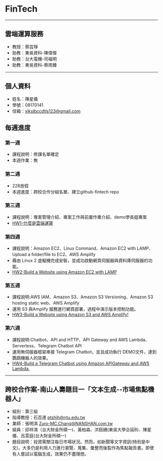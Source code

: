 # FinTech

  ---
  ## 雲端運算服務
   * 教授：蔡芸琤
   * 助教：東吳資科-陳偉傑
   * 助教：台大電機-司福明
   * 助教：東吳資科-蔡雨臻

  ---
  ## 個人資料
  * 姓名：陳星儀
  * 學號：08170141
  * 信箱：xlkslbccdtls123@gmail.com

  ## 每週進度
  ### 第一週
   * 課程說明：修課名單確定
   * 本週作業：無
  ### 第二週
   * 228放假
   * 本週進度：跨校合作分組名單、建立github-fintech repo
  ### 第三週
   * 課程說明：專案管理介紹、專案工作與前置作業介紹、demo學長姐專案
   * [HW1-什麼是雲端運算](https://github.com/hsingyichen/FinTech/blob/main/HW1/cloudcomputing.md)
  ### 第四週
   * 課程說明：Amazon EC2、Linux Command、Amazon EC2 with LAMP、Upload a folder/file to EC2、AWS Amplify
   * 藉由 Linux 2 虛擬機完成安裝，並成功啟動網頁伺服器與資料庫伺服器的功能。
   * [HW2-Build a Website using Amazon EC2 with LAMP](https://www.youtube.com/watch?v=v7lfZeK3Sik)
  ### 第五週
   * 課程說明:AWS IAM、Amazon S3、Amazon S3 Versioning、Amazon S3 hosting static web、AWS Amplify
   * 運用 S3 與Amplify 服務進行網頁部署，過程中演示版本控制功能。
   * [HW3-Build a Website using Amazon S3 and AWS Amplify!](https://www.youtube.com/watch?v=q-v2G2_7sS4)

  ### 第六週
  * 課程說明:Chatbot、API and HTTP、API Gateway and AWS Lambda、Serverless、Telegram Chatbot API
  * 運用無伺服器框架串接 Telegram Chatbot，並且成功執行 DEMO文件，達到鸚鵡機器人的效果。
   * [HW4-Build a Telegram Chatbot using Amazon APIGateway and AWS Lambda.](https://youtu.be/SZGgQldmZvI)

---
## 跨校合作案-南山人壽題目一「文本生成--市場焦點機器人」
   * 組別：第三組
   * 指導教授：石百達 ptshih@ntu.edu.tw
   * 業師：張明淇 Zuro-MC.Chang@NANSHAN.com.tw
   * 組員：邱祥鴻（台大財金所碩一)、黃柏森、洪鈺姍(東吳大學企延B)、陳星儀、呂雯庭(台大財金所碩一)
   * 題目說明：投資需關注每日市場狀況。然而，如新聞等文字資訊(特別是中文)，大多仍是利用人力進行瀏覽、蒐集、彙整而後製作為焦點報告書。即使有人嘗試以電腦生成，效果仍不盡理想。
